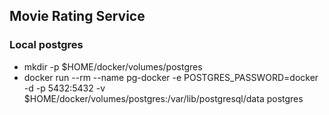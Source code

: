 ## Movie Rating Service

### Local postgres

* mkdir -p $HOME/docker/volumes/postgres
* docker run --rm   --name pg-docker -e POSTGRES_PASSWORD=docker -d -p 5432:5432 -v $HOME/docker/volumes/postgres:/var/lib/postgresql/data  postgres